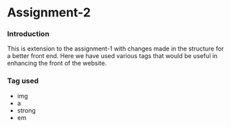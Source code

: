 # Assignment-2

### Introduction
This is extension to the assignment-1 with changes made in the structure for a better front end. Here we have used various tags that would be useful in enhancing the front of the website.

### Tag used
- img
- a
- strong
- em